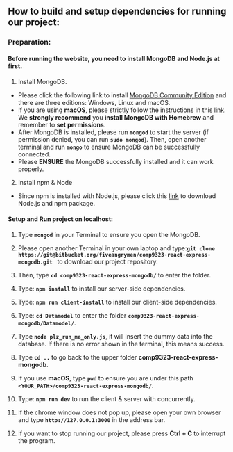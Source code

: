 ## How to **build and setup dependencies** for running our project:

  

### Preparation:

  

#### Before running the website, you need to install MongoDB and Node.js at first.

  

1. Install MongoDB.  
- Please click the following link to install [MongoDB Community Edition](https://docs.mongodb.com/manual/administration/install-community/) and there are three editions: Windows, Linux and macOS.  
- If you are using **macOS**, please strictly follow the instructions in this [link](https://docs.mongodb.com/manual/tutorial/install-mongodb-on-os-x/). We **strongly recommend** you **install MongoDB with Homebrew** and remember to **set permissions**.  
- After MongoDB is installed, please run **`mongod`** to start the server (if permission denied, you can run **`sudo mongod`**). Then, open another terminal and run **`mongo`** to ensure MongoDB can be successfully connected.  
- Please **ENSURE** the MongoDB successfully installed and it can work properly.

  

2. Install npm & Node  
- Since npm is installed with Node.js, please click this [link](https://www.npmjs.com/get-npm) to download Node.js and npm package.
  

#### Setup and Run project on localhost:

  

1. Type **`mongod`** in your Terminal to ensure you open the MongoDB.

  

2. Please open another Terminal in your own laptop and type:**`git clone https://git@bitbucket.org/fiveangrymen/comp9323-react-express-mongodb.git `**
to download our project repository.

  

3. Then, type **`cd comp9323-react-express-mongodb/`** to enter the folder.

  

4. Type: **`npm install`** to install our server-side dependencies.

  

5. Type: **`npm run client-install`** to install our client-side dependencies.

  

6. Type: **`cd Datamodel`** to enter the folder **`comp9323-react-express-mongodb/Datamodel/`**.

  

7. Type **`node plz_run_me_only.js`**, it will insert the dummy data into the database. If there is no error shown in the terminal, this means success.

  

8. Type **`cd ..`** to go back to the upper folder **comp9323-react-express-mongodb**.

  

9. If you use **macOS**, type **`pwd`** to ensure you are under this path **`<YOUR_PATH>/comp9323-react-express-mongodb/`**.

  

10. Type: **`npm run dev`** to run the client & server with concurrently.

  

11. If the chrome window does not pop up, please open your own browser and type **`http://127.0.0.1:3000`** in the address bar.

  

12. If you want to stop running our project, please press **Ctrl + C** to interrupt the program.

